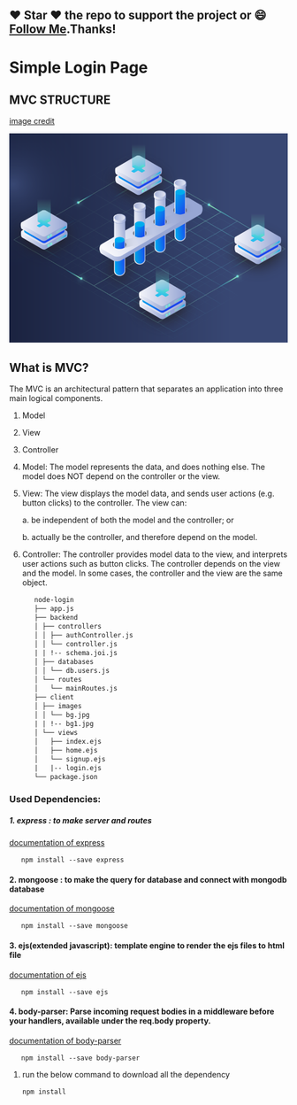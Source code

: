 #####
## :heart: Star :heart: the repo to support the project or :smile:[Follow Me](https://github.com/pedromassango).Thanks!

# Simple Login Page

## MVC STRUCTURE
  [image credit](https://dribbble.com/shots/6322769-MVC-Technology-Website-Illustration-2)
  
  <img src="https://github.com/harsh6768/node-login/blob/master/images/mvc.png" alt="">
  
 ## What is MVC?
    
  The MVC is an architectural pattern that separates an application into three main logical components.
  1. Model
  2. View
  3. Controller
  
  1. Model: The model represents the data, and does nothing else. The model does NOT depend on the controller or the view.
  
  2. View: The view displays the model data, and sends user actions (e.g. button clicks) to the controller. The view can:

        a. be independent of both the model and the controller; or

       b. actually be the controller, and therefore depend on the model.
  3. Controller: The controller provides model data to the view, and interprets user actions such as button clicks. The               controller depends on the view and the model. In some cases, the controller and the view are the same object.
  
  
  

            node-login
            ├── app.js
            ├── backend
            │ ├── controllers
            │ │ ├── authController.js
            │ │ └── controller.js
            | | !-- schema.joi.js
            │ ├── databases
            │ │ └── db.users.js
            │ └── routes
            │   └── mainRoutes.js
            ├── client
            │ ├── images
            │ │ └── bg.jpg
            | | !-- bg1.jpg
            │ └── views
            │   ├── index.ejs
            │   ├── home.ejs
            │   └── signup.ejs
            |   |-- login.ejs
            └── package.json
                    
                    
   
### Used Dependencies:
##### 1. express : to make server and routes
    
   [documentation of express](http://expressjs.com/)
      
       npm install --save express
       
#### 2. mongoose : to make the query for database and connect with mongodb database
    
   [documentation of mongoose](https://www.npmjs.com/package/mongoose)
      
       npm install --save mongoose
       
#### 3. ejs(extended javascript): template engine to render the ejs files to html file
    
   [documentation of ejs](https://www.npmjs.com/package/ejs)
      
       npm install --save ejs

#### 4. body-parser: Parse incoming request bodies in a middleware before your handlers, available under the req.body                  property.
    
   [documentation of body-parser](https://www.npmjs.com/package/body-parser)
      
       npm install --save body-parser

      
  
  

1. run the below command to download all the dependency

       npm install

